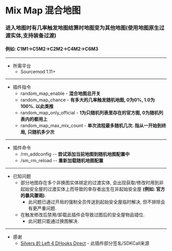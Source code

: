 # Mix Map 混合地图
### 进入地图时有几率触发地图结算时地图变为其他地图(使用地图原生过渡实体,支持装备过渡)
#### 例如: C1M1->C5M2->C2M2->C4M2->C6M3
---
* 所需平台
    * Sourcemod 1.11+
---
* 插件指令
    * random_map_enable - **混合地图总开关**
    * random_map_chance - **有多大的几率触发随机地图, 0为0%, 1.0为100%. 以此类推**
    * random_map_only_official - **1为只随机列表里存在的官方图, 0为随机列表内的都用上**
    * random_map_max_mix_count - **单次流程最多随机几次. 指从一开始到终局, 只随机多少次**
---
* 插件命令
    * /rm_addconfig -- **尝试添加当前地图到随机地图配置中**
    * /sm_rm_reload -- **重新加载随机地图配置**
---
* 已知问题
    * 部分地图存在多个非换图实体绑定的过渡实体, 会出现获取/修改时用到非起始安全屋的过渡实体上而导致的幸存者出生在非起始安全屋 **(例如: 官方的暴风骤雨)**.
        * 此问题已通过开局的强制全员传送到起始安全屋临时解决, 但不排除会有更严重问题.
    * 在触发修改后禁用/卸载此插件会导致过图后的安全屋物品错位.
        * 此问题只能通过换图解决.
---
* 感谢
    * [Silvers 的 Left 4 DHooks Direct](https://forums.alliedmods.net/showthread.php?t=321696) - 此插件部分签名/SDKCall来源
